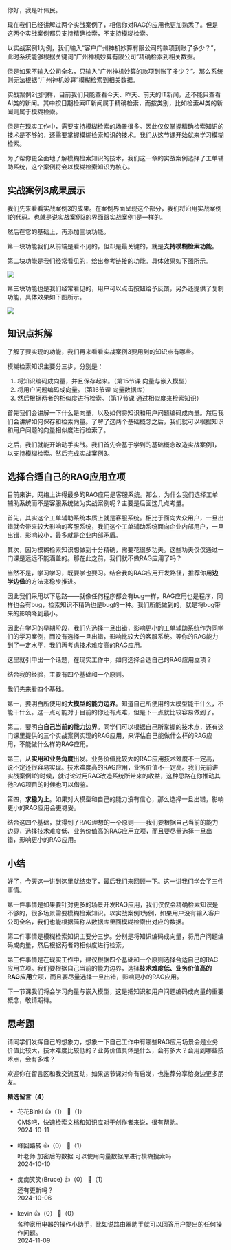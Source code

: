 你好，我是叶伟民。

现在我们已经讲解过两个实战案例了，相信你对RAG的应用也更加熟悉了。但是这两个实战案例都只支持精确检索，不支持模糊检索。

以实战案例1为例，我们输入“客户广州神机妙算有限公司的款项到账了多少？”，此时系统能够根据关键词“广州神机妙算有限公司”精确检索到相关数据。

但是如果不输入公司全名，只输入“广州神机妙算的款项到账了多少？”。那么系统则无法根据“广州神机妙算”模糊检索到相关数据。

实战案例2也同样，目前我们只能查看今天、昨天、前天的IT新闻，还不能只查看AI类的新闻。其中按日期检索IT新闻属于精确检索，而按类别，比如检索AI类的新闻则属于模糊检索。

但是在现实工作中，需要支持模糊检索的场景很多。因此仅仅掌握精确检索知识的技术是不够的，还需要掌握模糊检索知识的技术。我们从这节课开始就来学习模糊检索。

为了帮你更全面地了解模糊检索知识的技术，我们这一章的实战案例选择了工单辅助系统，这个案例将会以模糊检索知识为核心。

## 实战案例3成果展示

我们先来看看实战案例3的成果。在案例界面呈现这个部分，我们将沿用实战案例1的代码。也就是说实战案例3的界面跟实战案例1是一样的。

然后在它的基础上，再添加三块功能。

第一块功能我们从前端是看不见的，但却是最关键的，就是**支持模糊检索功能**。

第二块功能是我们经常看见的，给出参考链接的功能。具体效果如下图所示。

![](https://static001.geekbang.org/resource/image/6b/07/6b47979e1ace5803ef0d7b96cae75307.jpg?wh=2592x889)

第三块功能也是我们经常看见的，用户可以点击按钮给予反馈，另外还提供了复制功能，具体效果如下图所示。

![](https://static001.geekbang.org/resource/image/b2/b8/b29506ebed3c9e00f8f6e4731104f3b8.jpg?wh=2608x845)

## 知识点拆解

了解了要实现的功能，我们再来看看实战案例3要用到的知识点有哪些。

模糊检索知识主要分三步，分别是：

1. 将知识编码成向量，并且保存起来。（第15节课 向量与嵌入模型）
2. 将用户问题编码成向量。（第16节课 向量数据库）
3. 然后根据两者的相似度进行检索。（第17节课 通过相似度来检索知识）

首先我们会讲解一下什么是向量，以及如何将知识和用户问题编码成向量。然后我们会讲解如何保存和检索向量。了解了这两个基础概念之后，我们就可以根据知识和用户问题的向量相似度进行检索了。

之后，我们就能开始动手实战。我们首先会基于学到的基础概念改造实战案例1，以支持模糊检索。然后完成实战案例3。

## 选择合适自己的RAG应用立项

目前来讲，网络上讲得最多的RAG应用是客服系统。那么，为什么我们选择工单辅助系统而不是客服系统做为实战案例呢？主要是后面这几点考量。

首先，其实这个工单辅助系统本质上就是客服系统。相比于面向大众用户，一旦出错就会带来较大影响的客服系统，我们这个工单辅助系统面向企业内部用户，一旦出错，影响较小，最多就是企业内部矛盾。

其次，因为模糊检索知识想做到十分精确，需要花很多功夫。这些功夫仅仅通过一门课是远远不能涵盖的。那在此之前，我们就不做RAG应用了吗？

当然不是，学习学习，既要学也要习。结合我的RAG应用开发路径，推荐你用**边学边做**的方法来稳步推进。

因此我们采用以下思路——就像任何程序都会有bug一样，RAG应用也是程序，同样也会有bug，检索知识不精确也是bug的一种。我们所能做到的，就是将bug带来的影响降到最小。

因此在学习的早期阶段，我们先选择一旦出错，影响更小的工单辅助系统作为同学们的学习案例，而没有选择一旦出错，影响比较大的客服系统。等你的RAG能力到了一定水平，我们再考虑技术难度高的RAG应用。

这里就引申出一个话题，在现实工作中，如何选择合适自己的RAG应用立项？

结合我的经验，主要有四个基础和一个原则。

我们先来看四个基础。

第一，要明白所使用的**大模型的能力边界**。知道自己所使用的大模型能干什么，不能干什么。这一点可能对于目前的你还有点难，但是下一点就比较容易做到了。

第二，要明白**自己当前的能力边界**。同学们可以根据自己所掌握的技术点，还有这门课里提供的三个实战案例实现的RAG应用，来评估自己能做什么样的RAG应用，不能做什么样的RAG应用。

第三，从**实用和业务角度**出发。业务价值比较大的RAG应用技术难度不一定高，说不定还很容易实现。技术难度高的RAG应用，业务价值不一定高。我们先前讲实战案例1的时候，就讨论过用RAG改造系统所带来的收益，这种思路在你推动其他RAG项目的时候也可以借鉴。

第四，**求稳为上**。如果对大模型和自己的能力没有信心，那么选择一旦出错，影响更小的RAG应用会更稳妥。

结合这四个基础，就得到了RAG理想的一个原则——我们要根据自己当前的能力边界，选择技术难度低、业务价值高的RAG应用立项，而且要尽量选择一旦出错，影响更小的RAG应用。

## 小结

好了，今天这一讲到这里就结束了，最后我们来回顾一下。这一讲我们学会了三件事情。

第一件事情是如果要针对更多的场景开发RAG应用，我们仅仅会精确检索知识是不够的，很多场景需要模糊检索知识。以实战案例1为例，如果用户没有输入客户公司全名，我们也能根据简称从数据库里面模糊检索出对应的数据。

第二件事情是模糊检索知识主要分三步。分别是将知识编码成向量，将用户问题编码成向量，然后根据两者的相似度进行检索。

第三件事情是在现实工作中，建议根据四个基础和一个原则选择合适自己的RAG应用立项。我们要根据自己当前的能力边界，选择**技术难度低、业务价值高的RAG应用**立项，而且要尽量选择一旦出错，影响更小的RAG应用。

下一节课我们将会学习向量与嵌入模型，这是把知识和用户问题编码成向量的重要概念，敬请期待。

## 思考题

请同学们发挥自己的想象力，想象一下自己工作中有哪些RAG应用场景会是业务价值比较大，技术难度比较低的？业务价值具体是什么，会有多大？会用到哪些技术点，会有多难？

欢迎你在留言区和我交流互动，如果这节课对你有启发，也推荐分享给身边更多朋友。
<div><strong>精选留言（4）</strong></div><ul>
<li><span>花花Binki</span> 👍（1） 💬（1）<div>CMS吧，快速检索文档和知识库对于创作者来说，很有帮助。</div>2024-10-11</li><br/><li><span>峰回路转</span> 👍（0） 💬（1）<div>叶老师 加密后的数据 可以使用向量数据库进行模糊搜索吗</div>2024-10-10</li><br/><li><span>痴痴笑笑(Bruce)</span> 👍（0） 💬（1）<div>还有更新吗？</div>2024-10-06</li><br/><li><span>kevin</span> 👍（0） 💬（0）<div>各种家用电器的操作小助手，比如说路由器助手就可以回答用户提出的任何操作问题。</div>2024-11-09</li><br/>
</ul>